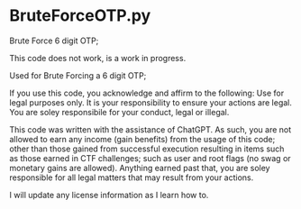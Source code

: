 # BruteForceOTP.py
Brute Force 6 digit OTP;  

This code does not work, is a work in progress.

Used for Brute Forcing a 6 digit OTP; 

If you use this code, you acknowledge and affirm to the following: 
                    Use for legal purposes only.
                    It is your responsibility to ensure your actions are legal.
                    You are soley responsibile for your conduct, legal or illegal.


This code was written with the assistance of ChatGPT. As such, you are not allowed to earn any income (gain benefits) from the usage of this code; other than those gained from successful execution resulting in items such as those earned in CTF challenges; such as user and root flags (no swag or monetary gains are allowed). Anything earned past that, you are soley responsible for all legal matters that may result from your actions.

I will update any license information as I learn how to.
